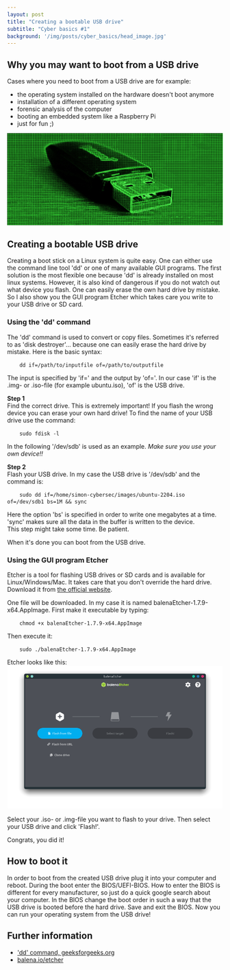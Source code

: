```yaml
---
layout: post
title: "Creating a bootable USB drive"
subtitle: "Cyber basics #1"
background: '/img/posts/cyber_basics/head_image.jpg'
---
```


## Why you may want to boot from a USB drive
Cases where you need to boot from a USB drive are for example:
- the operating system installed on the hardware doesn't boot anymore
- installation of a different operating system
- forensic analysis of the computer
- booting an embedded system like a Raspberry Pi
- just for fun ;)   

![picture-usb-stick](/img/posts/cyber_basics/usb_stick_green.jpg)


## Creating a bootable USB drive

Creating a boot stick on a Linux system is quite easy. One can either use the command line tool 'dd' or one of many available GUI programs.
The first solution is the most flexible one because 'dd' is already installed on most linux systems. However, it is also kind of dangerous if you do not watch out what device you flash. One can easily erase the own hard drive by mistake. So I also show you the GUI program Etcher which takes care you write to your USB drive or SD card.  

### Using the 'dd' command

The 'dd' command is used to convert or copy files. Sometimes it's referred to as 'disk destroyer'... because one can easily erase the hard drive by mistake. Here is the basic syntax:

        dd if=/path/to/inputfile of=/path/to/outputfile  

The input is specified by 'if=' and the output by 'of='. In our case 'if' is the .img- or .iso-file (for example ubuntu.iso), 'of' is the USB drive.  

**Step 1**  
Find the correct drive. This is extremely important! If you flash the wrong device you can erase your own hard drive! To find the name of your USB drive use the command:

        sudo fdisk -l

In the following '/dev/sdb' is used as an example. *Make sure you use your own device!!*

**Step 2**  
Flash your USB drive. In my case the USB drive is '/dev/sdb' and the command is:

        sudo dd if=/home/simon-cybersec/images/ubuntu-2204.iso of=/dev/sdb1 bs=1M && sync

Here the option 'bs' is specified in order to write one megabytes at a time. 'sync' makes sure all the data in the buffer is written to the device.  
This step might take some time. Be patient.  

When it's done you can boot from the USB drive.
 

### Using the GUI program Etcher

Etcher is a tool for flashing USB drives or SD cards and is available for Linux/Windows/Mac. It takes care that you don't override the hard drive. Download it from [the official website](https://www.balena.io/etcher/).  

One file will be downloaded. In my case it is named balenaEtcher-1.7.9-x64.AppImage. First make it executable by typing:  

        chmod +x balenaEtcher-1.7.9-x64.AppImage

Then execute it:

        sudo ./balenaEtcher-1.7.9-x64.AppImage

Etcher looks like this:
![picture-etcher](/img/posts/cyber_basics/etcher.png)

Select your .iso- or .img-file you want to flash to your drive. Then select your USB drive and click 'Flash!'.  

Congrats, you did it!

## How to boot it

In order to boot from the created USB drive plug it into your computer and reboot. During the boot enter the BIOS/UEFI-BIOS. How to enter the BIOS is different for every manufacturer, so just do a quick google search about your computer. In the BIOS change the boot order in such a way that the USB drive is booted before the hard drive. Save and exit the BIOS. Now you can run your operating system from the USB drive!

## Further information
- ['dd' command, geeksforgeeks.org](https://www.geeksforgeeks.org/dd-command-linux/)
- [balena.io/etcher](https://www.balena.io/etcher/)